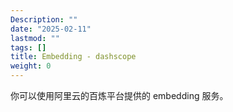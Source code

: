 ```yaml
---
Description: ""
date: "2025-02-11"
lastmod: ""
tags: []
title: Embedding - dashscope
weight: 0
---
```


你可以使用阿里云的百炼平台提供的 embedding 服务。
